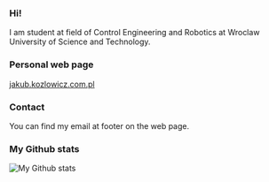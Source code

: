 ### Hi!

I am student at field of Control Engineering and Robotics at Wroclaw University of Science and Technology.  

### Personal web page
[jakub.kozlowicz.com.pl](https://jakub.kozlowicz.com.pl)

### Contact
You can find my email at footer on the web page.

### My Github stats
![My Github stats](https://github-readme-stats.vercel.app/api?username=jakub-kozlowicz&show_icons=true&theme=tokyonight)

<!-- 👋
- 🔭 I’m currently working on ...
- 🌱 I’m currently learning ...
- 👯 I’m looking to collaborate on ...
- 🤔 I’m looking for help with ...
- 💬 Ask me about ...
- 📫 How to reach me: ...
- 😄 Pronouns: ...
- ⚡ Fun fact: ...
-->
